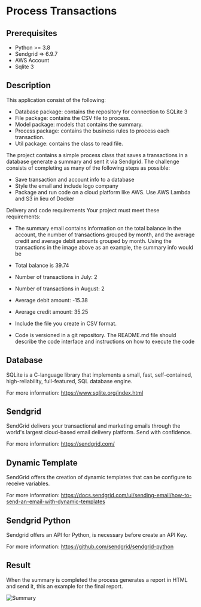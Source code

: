 # Process Transactions

## Prerequisites
- Python >= 3.8
- Sendgrid => 6.9.7
- AWS Account
- Sqlite 3

## Description
This application consist of the following:

- Database package:  contains the repository for connection to SQLite 3
- File package:  contains the CSV file to process.
- Model package: models that contains the summary.
- Process package: contains the business rules to process each transaction.
- Util package: contains the class to read file.

The project contains a simple process class that saves a transactions in a database generate a summary and sent it via Sendgrid.
The challenge consists of completing as many of the following steps as possible:
- Save transaction and account info to a database
- Style the email and include logo company
- Package and run code on a cloud platform like AWS. Use AWS Lambda and S3 in lieu of Docker

Delivery and code requirements
Your project must meet these requirements:
- The summary email contains information on the total balance in the account, the number of
transactions grouped by month, and the average credit and average debit amounts grouped by
month. Using the transactions in the image above as an example, the summary info would be

- Total balance is 39.74
- Number of transactions in July: 2
- Number of transactions in August: 2
- Average debit amount: -15.38
- Average credit amount: 35.25 
- Include the file you create in CSV format. 
- Code is versioned in a git repository. The README.md file should describe the code interface and
instructions on how to execute the code

## Database
SQLite is a C-language library that implements a small, fast, self-contained, high-reliability, full-featured, SQL database engine.

For more information:
https://www.sqlite.org/index.html

## Sendgrid
SendGrid delivers your transactional and marketing emails through the world's largest cloud-based email delivery platform. Send with confidence.

For more information:
https://sendgrid.com/

## Dynamic Template
SendGrid offers the creation of dynamic templates that can be configure to receive variables.

For more information:
https://docs.sendgrid.com/ui/sending-email/how-to-send-an-email-with-dynamic-templates

## Sendgrid Python 
Sendgrid offers an API for Python, is necessary before create an API Key.

For more information:
https://github.com/sendgrid/sendgrid-python

## Result 
When the summary is completed the process generates a report in HTML and send it, this 
an example for the final report.

![Summary](https://certifications-mass.s3.us-east-2.amazonaws.com/summary_report.png)



